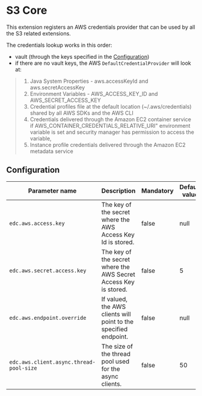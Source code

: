 # S3 Core

This extension registers an AWS credentials provider that can be used by all the S3 related extensions.

The credentials lookup works in this order:
- vault (through the keys specified in the [Configuration](#configuration))
- if there are no vault keys, the AWS `DefaultCredentialProvider` will look at:
>  1. Java System Properties - aws.accessKeyId and aws.secretAccessKey
>  2. Environment Variables - AWS_ACCESS_KEY_ID and AWS_SECRET_ACCESS_KEY
>  3. Credential profiles file at the default location (~/.aws/credentials) shared by all AWS SDKs and the AWS CLI
>  4. Credentials delivered through the Amazon EC2 container service if AWS_CONTAINER_CREDENTIALS_RELATIVE_URI" environment variable is set and security manager has permission to access the variable,
>  5. Instance profile credentials delivered through the Amazon EC2 metadata service 

## Configuration

| Parameter name                          | Description                                                      | Mandatory | Default value |
|-----------------------------------------|------------------------------------------------------------------|-----------|---------------|
| `edc.aws.access.key`                    | The key of the secret where the AWS Access Key Id is stored.     | false     | null          |
| `edc.aws.secret.access.key`             | The key of the secret where the AWS Secret Access Key is stored. | false     | 5             |
| `edc.aws.endpoint.override`             | If valued, the AWS clients will point to the specified endpoint. | false     | null          |
| `edc.aws.client.async.thread-pool-size` | The size of the thread pool used for the async clients.          | false     | 50            |

